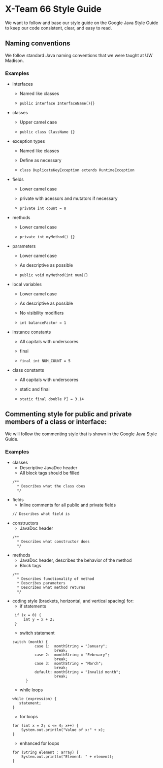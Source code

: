 # X-Team 66 Style Guide

We want to follow and base our style guide on the Google Java Style Guide to keep our code consistent, clear, and easy to read.

## Naming conventions

We follow standard Java naming conventions that we were taught at UW Madison.

### Examples
* interfaces
  * Named like classes
  
  * `public interface InterfaceName(){}`
* classes
  * Upper camel case
  
  * `public class ClassName {}`
* exception types
  * Named like classes
  * Define as necessary
  
  * `class DuplicateKeyException extends RuntimeException`
* fields
  * Lower camel case
  * private with acessors and mutators if necessary
  
  * `private int count = 0`
* methods
  * Lower camel case
  
  * `private int myMethod() {}`
* parameters
  * Lower camel case
  * As descriptive as possible
  
   * `public void myMethod(int num){}`
* local variables
  * Lower camel case
  * As descriptive as possible
  * No visibility modifiers
  
  * `int balanceFactor = 1`
* instance constants
  * All capitals with underscores
  * final
  
  * `final int NUM_COUNT = 5`
* class constants
  * All capitals with underscores
  * static and final
  
  * `static final double PI = 3.14`
## Commenting style for public and private members of a class or interface:

We will follow the commenting style that is shown in the Google Java Style Guide.

### Examples

* classes
  * Descriptive JavaDoc header
  * All block tags should be filled
  ```
  /**
    * Describes what the class does
    */
  ```
* fields
  * Inline comments for all public and private fields
  ```
  // Describes what field is
  ```
* constructors
  * JavaDoc header
  ```
  /**
    * Describes what constructor does
    */
    ```
* methods
  * JavaDoc header, describes the behavior of the method
  * Block tags
  ```
  /**
    * Describes functionality of method
    * Describes parameters
    * Describes what method returns
    */
    ```
* coding style (brackets, horizontal, and vertical spacing) for:
  * if statements
  ```
   if (x = 0) {
       int y = x + 2;
   }
  ```    
  * switch statement
  ```
  switch (month) {
            case 1:  monthString = "January";
                     break;
            case 2:  monthString = "February";
                     break;
            case 3:  monthString = "March";
                     break;
            default: monthString = "Invalid month";
                     break;
        }
  ```
  * while loops
  ```
  while (expression) {
     statement;
  }
  ```
  * for loops
  ```
  for (int x = 2; x <= 4; x++) {
      System.out.println("Value of x:" + x);
  }
  ```
  * enhanced for loops
  ```
  for (String element : array) {
      System.out.println("Element: " + element);
  }
  ```
